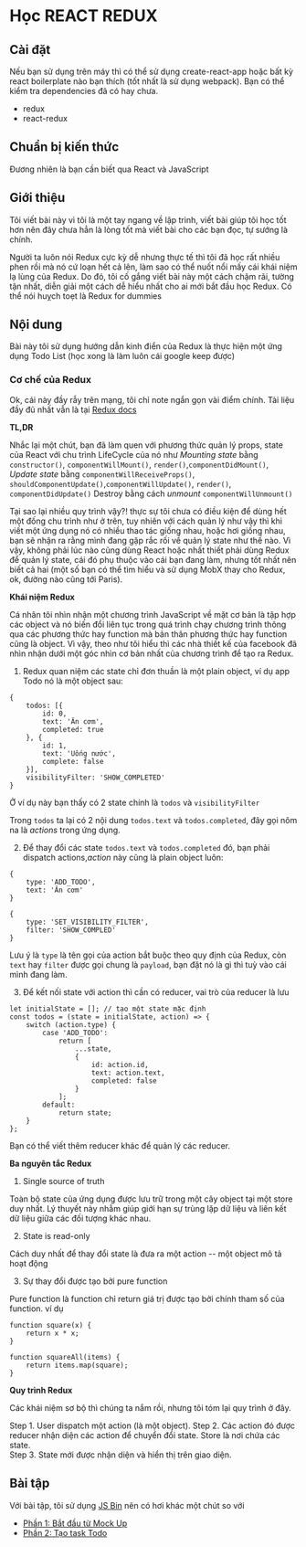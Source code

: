 # Học REACT REDUX 

## Cài đặt

Nếu bạn sử dụng trên máy thì có thể sử dụng create-react-app hoặc bất kỳ react boilerplate nào bạn thích (tốt nhất là sử dụng webpack).
Bạn có thể kiểm tra dependencies đã có hay chưa.

* redux
* react-redux

## Chuẩn bị kiến thức

Đương nhiên là bạn cần biết qua React và JavaScript

## Giới thiệu 

Tôi viết bài này vì tôi là một tay ngang về lập trình, viết bài giúp tôi học tốt hơn nên đây chưa hẳn là lòng tốt mà viết bài cho các bạn đọc, tự sướng là chính.

Người ta luôn nói Redux cực kỳ dễ nhưng thực tế thì tôi đã học rất nhiều phen rồi mà nó cứ loạn hết cả lên, làm sao có thể nuốt nổi mấy cái khái niệm lạ lùng của Redux. Do đó, tôi cố gắng viết bài này một cách chậm rãi, tường tận nhất, diễn giải một cách dễ hiểu nhất cho ai mới bắt đầu học Redux. Có thể nói huỵch toẹt là Redux for dummies 


## Nội dung

Bài này tôi sử dụng hướng dẫn kinh điển của Redux là thực hiện một ứng dụng Todo List (học xong là làm luôn cái google keep được)

### Cơ chế của Redux

Ok, cái này đầy rẫy trên mạng, tôi chỉ note ngắn gọn vài điểm chính. Tài liệu đầy đủ nhất vẫn là tại [Redux docs](http://redux.js.org/)

**TL,DR** 

Nhắc lại một chút, bạn đã làm quen với phương thức quản lý props, state của React với chu trình LifeCycle của nó như 
*Mounting state* bằng `constructor()`, `componentWillMount()`, `render()`,`componentDidMount()`, 
*Update state* bằng `componentWillReceiveProps()`, `shouldComponentUpdate()`,`componentWillUpdate()`, `render()`, `componentDidUpdate()`
Destroy bằng cách *unmount* `componentWillUnmount()`

Tại sao lại nhiều quy trình vậy?! thực sự tôi chưa có điều kiện để dùng hết một đống chu trình như ở trên, tuy nhiên với cách quản lý như vậy thì khi viết một ứng dụng nó có nhiều thao tác giống nhau, hoặc hơi giống nhau, bạn sẽ nhận ra rằng mình đang gặp rắc rối về quản lý state như thế nào. Vì vậy, không phải lúc nào cũng dùng React hoặc nhất thiết phải dùng Redux để quản lý state, cái đó phụ thuộc vào cái bạn đang làm, nhưng tốt nhất nên biết cả hai (một số bạn có thể tìm hiểu và sử dụng MobX thay cho Redux, ok, đường nào cũng tới Paris).

**Khái niệm Redux** 

Cá nhân tôi nhìn nhận một chương trình JavaScript về mặt cơ bản là tập hợp các object và nó biến đổi liên tục trong quá trình chạy chương trình thông qua các phương thức hay function mà bản thân phương thức hay function cũng là object. Vì vậy, theo như tôi hiểu thì các nhà thiết kế của facebook đã nhìn nhận dưới một góc nhìn cơ bản nhất của chương trình để tạo ra Redux. 

1. Redux quan niệm các state chỉ đơn thuần là một plain object, ví dụ app Todo nó là một object sau:

```
{
	todos: [{
		id: 0,
		text: 'Ăn cơm',
		completed: true
	}, {
		id: 1,
		text: 'Uống nước',
		complete: false
	}],
	visibilityFilter: 'SHOW_COMPLETED'
}
```
Ở ví dụ này bạn thấy có 2 state chính là `todos` và `visibilityFilter` 

Trong `todos` ta lại có 2 nội dung `todos.text` và `todos.completed`, đây gọi nôm na là *actions* trong ứng dụng.

2. Để thay đổi các state `todos.text` và `todos.completed` đó, bạn phải dispatch actions,*action* này cũng là plain object luôn:

```
{
	type: 'ADD_TODO',
	text: 'Ăn cơm'	
}
```
```
{
	type: 'SET_VISIBILITY_FILTER',
	filter: 'SHOW_COMPLED' 
}
```
Lưu ý là `type` là tên gọi của action bắt buộc theo quy định của Redux, còn `text` hay `filter` được gọi chung là `payload`, bạn đặt nó là gì thì tuỳ vào cái mình đang làm. 

3. Để kết nối state với action thì cần có reducer, vai trò của reducer là lưu 

```
let initialState = []; // tạo một state mặc định
const todos = (state = initialState, action) => {
	switch (action.type) {
		case 'ADD_TODO': 
			return [
				...state,
				{
					id: action.id,
					text: action.text,
					completed: false 
				}
			];
		default: 
			return state;
	}
};

```
Bạn có thể viết thêm reducer khác để quản lý các reducer.

**Ba nguyên tắc Redux**

1.	Single source of truth 

Toàn bộ state của ứng dụng được lưu trữ trong một cây object tại một store duy nhất. Lý thuyết này nhằm giúp giới hạn sự trùng lặp dữ liệu và liên kết dữ liệu giữa các đối tượng khác nhau. 

2. State is read-only 

Cách duy nhất để thay đổi state là đưa ra một action -- một object mô tả hoạt động

3. Sự thay đổi được tạo bởi pure function

Pure function là function chỉ return giá trị được tạo bởi chính tham số của function. ví dụ 
```
function square(x) {
	return x * x;
}

function squareAll(items) {
	return items.map(square);
}

```

**Quy trình Redux** 

Các khái niệm sơ bộ thì chúng ta nắm rồi, nhưng tôi tóm lại quy trình ở đây.

Step 1. User dispatch một action (là một object).
Step 2. Các action đó được reducer nhận diện các action để chuyển đổi state. Store là nơi chứa các state.  
Step 3. State mới được nhận diện và hiển thị trên giao diện. 

## Bài tập 

Với bài tập, tôi sử dụng [JS Bin](http://jsbin.com/) nên có hơi khác một chút so với 

* [Phần 1: Bắt đầu từ Mock Up](/p1.md)
* [Phần 2: Tạo task Todo](/p2.md)


